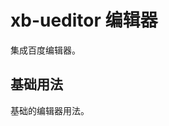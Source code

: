 # xb-ueditor 编辑器

集成百度编辑器。

## 基础用法

基础的编辑器用法。

<div class="demo-ueditor">
  <div>
    <xb-ueditor ref="editor" @ready="editorReady" v-model="content" :config="config"></xb-ueditor>
  </div>
</div>


<script>
export default {
  data(){
    return{
      content: 'fffff',
      config: {
        initialFrameHeight: 400,
        serverUrl: '/',
        UEDITOR_HOME_URL:'./src/assets/ueditor/',
        toolbars: [
            [
                'source',
                'undo', //撤销
                'redo', //重做
                'bold', //加粗
                'italic', //斜体
                'underline', //下划线
                'strikethrough', //删除线
                'subscript', //下标
                'fontborder', //字符边框
                'superscript', //上标
                'selectall', //全选
                'horizontal', //分隔线
                'removeformat', //清除格式
                'time', //时间
                'date', //日期
                'fontsize', //字号
                'paragraph', //段落格式
                'simpleupload', //单图上传
                'link', //超链接
                'searchreplace', //查询替换
                'justifyleft', //居左对齐
                'justifyright', //居右对齐
                'justifycenter', //居中对齐
                'justifyjustify', //两端对齐
                'forecolor', //字体颜色
                'insertorderedlist', //有序列表
                'insertunorderedlist', //无序列表
                'lineheight', //行间距
                'inserttable', //插入表格
            ]
        ],
        zIndex: 10, // 编辑器层级
        charset: 'utf-8', //编码
        autoHeightEnabled: false,
      },
    }
  },
  methods: {
    //初始化编辑器
    editorReady (instance) {
        const that = this;
        instance.setContent(this.content);
        instance.addListener('contentChange', () => {
            this.content = instance.getContent();
        });
    },
  }
}
</script>


